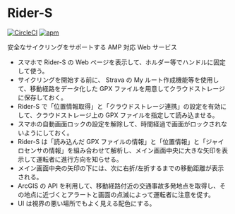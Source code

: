 # Rider-S

[![CircleCI](https://circleci.com/gh/0918nobita/Rider-S.svg?style=svg)](https://circleci.com/gh/0918nobita/Rider-S) [![apm](https://img.shields.io/apm/l/vim-mode.svg)]()

安全なサイクリングをサポートする AMP 対応 Web サービス

- スマホで Rider-S の Web ページを表示して、ホルダー等でハンドルに固定して使う。
- サイクリングを開始する前に、 Strava の My ルート作成機能等を使用して、移動経路をデータ化した GPX ファイルを用意してクラウドストレージに保存しておく。
- Rider-S で「位置情報取得」と「クラウドストレージ連携」の設定を有効にして、クラウドストレージ上の GPX ファイルを指定して読み込ませる。
- スマホの自動画面ロックの設定を解除して、時間経過で画面がロックされないようにしておく。
- Rider-S は「読み込んだ GPX ファイルの情報」と「位置情報」と「ジャイロセンサの情報」を組み合わせて解析し、メイン画面中央に大きな矢印を表示して運転者に進行方向を知らせる。
- メイン画面中央の矢印の下には、次に右折/左折するまでの移動距離が表示される。
- ArcGIS の API を利用して、移動経路付近の交通事故多発地点を取得し、その地点に近づくとアラートと画面の点滅によって運転者に注意を促す。
- UI は視界の悪い場所でもよく見える配色にする。
